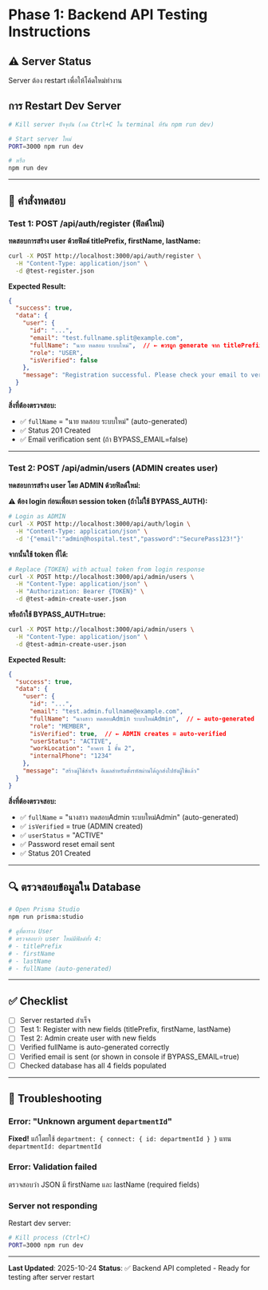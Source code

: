 # Phase 1: Backend API Testing Instructions

## ⚠️ Server Status
Server ต้อง restart เพื่อให้โค้ดใหม่ทำงาน

## การ Restart Dev Server

```bash
# Kill server ปัจจุบัน (กด Ctrl+C ใน terminal ที่รัน npm run dev)

# Start server ใหม่
PORT=3000 npm run dev

# หรือ
npm run dev
```

---

## 🧪 คำสั่งทดสอบ

### Test 1: POST /api/auth/register (ฟิลด์ใหม่)

**ทดสอบการสร้าง user ด้วยฟิลด์ titlePrefix, firstName, lastName:**

```bash
curl -X POST http://localhost:3000/api/auth/register \
  -H "Content-Type: application/json" \
  -d @test-register.json
```

**Expected Result:**
```json
{
  "success": true,
  "data": {
    "user": {
      "id": "...",
      "email": "test.fullname.split@example.com",
      "fullName": "นาย ทดสอบ ระบบใหม่",  // ← ควรถูก generate จาก titlePrefix + firstName + lastName
      "role": "USER",
      "isVerified": false
    },
    "message": "Registration successful. Please check your email to verify your account."
  }
}
```

**สิ่งที่ต้องตรวจสอบ:**
- ✅ `fullName` = "นาย ทดสอบ ระบบใหม่" (auto-generated)
- ✅ Status 201 Created
- ✅ Email verification sent (ถ้า BYPASS_EMAIL=false)

---

### Test 2: POST /api/admin/users (ADMIN creates user)

**ทดสอบการสร้าง user โดย ADMIN ด้วยฟิลด์ใหม่:**

**⚠️ ต้อง login ก่อนเพื่อเอา session token (ถ้าไม่ใช้ BYPASS_AUTH):**

```bash
# Login as ADMIN
curl -X POST http://localhost:3000/api/auth/login \
  -H "Content-Type: application/json" \
  -d '{"email":"admin@hospital.test","password":"SecurePass123!"}'
```

**จากนั้นใช้ token ที่ได้:**

```bash
# Replace {TOKEN} with actual token from login response
curl -X POST http://localhost:3000/api/admin/users \
  -H "Content-Type: application/json" \
  -H "Authorization: Bearer {TOKEN}" \
  -d @test-admin-create-user.json
```

**หรือถ้าใช้ BYPASS_AUTH=true:**

```bash
curl -X POST http://localhost:3000/api/admin/users \
  -H "Content-Type: application/json" \
  -d @test-admin-create-user.json
```

**Expected Result:**
```json
{
  "success": true,
  "data": {
    "user": {
      "id": "...",
      "email": "test.admin.fullname@example.com",
      "fullName": "นางสาว ทดสอบAdmin ระบบใหม่Admin",  // ← auto-generated
      "role": "MEMBER",
      "isVerified": true,  // ← ADMIN creates = auto-verified
      "userStatus": "ACTIVE",
      "workLocation": "อาคาร 1 ชั้น 2",
      "internalPhone": "1234"
    },
    "message": "สร้างผู้ใช้สำเร็จ อีเมลสำหรับตั้งรหัสผ่านได้ถูกส่งไปยังผู้ใช้แล้ว"
  }
}
```

**สิ่งที่ต้องตรวจสอบ:**
- ✅ `fullName` = "นางสาว ทดสอบAdmin ระบบใหม่Admin" (auto-generated)
- ✅ `isVerified` = true (ADMIN created)
- ✅ `userStatus` = "ACTIVE"
- ✅ Password reset email sent
- ✅ Status 201 Created

---

## 🔍 ตรวจสอบข้อมูลใน Database

```bash
# Open Prisma Studio
npm run prisma:studio

# ดูที่ตาราง User
# ตรวจสอบว่า user ใหม่มีฟิลด์ทั้ง 4:
# - titlePrefix
# - firstName
# - lastName
# - fullName (auto-generated)
```

---

## ✅ Checklist

- [ ] Server restarted สำเร็จ
- [ ] Test 1: Register with new fields (titlePrefix, firstName, lastName)
- [ ] Test 2: Admin create user with new fields
- [ ] Verified fullName is auto-generated correctly
- [ ] Verified email is sent (or shown in console if BYPASS_EMAIL=true)
- [ ] Checked database has all 4 fields populated

---

## 🐛 Troubleshooting

### Error: "Unknown argument `departmentId`"
**Fixed!** แก้โดยใช้ `department: { connect: { id: departmentId } }` แทน `departmentId: departmentId`

### Error: Validation failed
ตรวจสอบว่า JSON มี firstName และ lastName (required fields)

### Server not responding
Restart dev server:
```bash
# Kill process (Ctrl+C)
PORT=3000 npm run dev
```

---

**Last Updated**: 2025-10-24
**Status**: ✅ Backend API completed - Ready for testing after server restart
